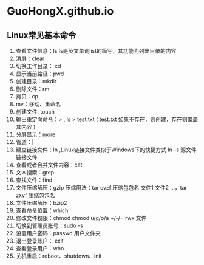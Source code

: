 # GuoHongX.github.io
## Linux常见基本命令
1. 查看文件信息：ls ls是英文单词list的简写，其功能为列出目录的内容
2.  清屏：clear
3. 切换工作目录： cd
4. 显示当前路径：pwd
5. 创建目录：mkdir
6. 删除文件：rm
7. 拷贝：cp
8. mv：移动、重命名
9. 创建文件: touch
10. 输出重定向命令：> , ls > test.txt ( test.txt 如果不存在，则创建，存在则覆盖其内容 )
11. 分屏显示：more 
12. 管道：| 
13. 建立链接文件：ln ,Linux链接文件类似于Windows下的快捷方式 ln -s 源文件 链接文件
14. 查看或者合并文件内容：cat
15. 文本搜索：grep 
16. 查找文件：find
17. 文件压缩解压：gzip  压缩用法：tar cvzf 压缩包包名 文件1 文件2 …，tar zxvf 压缩包包名
18. 文件压缩解压：bzip2
19. 查看命令位置：which
20. 修改文件权限：chmod chmod u/g/o/a +/-/= rwx 文件
21. 切换到管理员账号：sudo -s
22. 设置用户密码：passwd 用户文件夹
23. 退出登录账户： exit
24. 查看登录用户：who
25. 关机重启：reboot、shutdown、init
